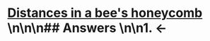 # [Distances in a bee's honeycomb ](https://projecteuler.net/problem=354) \n\n\n## Answers \n\n1. &larr;
